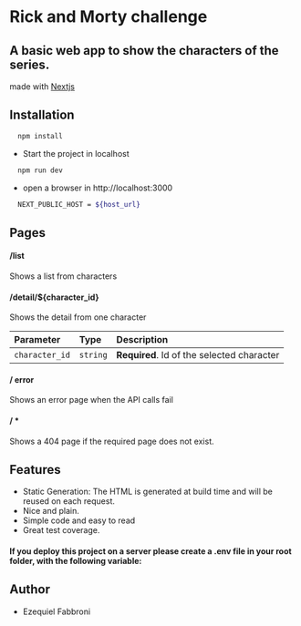 
# Rick and Morty challenge

## A basic web app to show the characters of the series.

 made with [Nextjs](https://nextjs.org/)

## Installation

```bash
  npm install
```

* Start the project in localhost

```bash
  npm run dev
```

* open a browser in http://localhost:3000


 
```bash
  NEXT_PUBLIC_HOST = ${host_url}
```

## Pages

#### /list 

Shows a list from characters

#### /detail/${character_id}

Shows the detail from one character

| Parameter | Type     | Description                       |
| :-------- | :------- | :-------------------------------- |
| `character_id`      | `string` | **Required**. Id of the selected character |


#### / error

Shows an error page when the API calls fail
#### / *

Shows a 404 page if the required page does not exist.

## Features

- Static Generation: The HTML is generated at build time and will be reused on each request.
- Nice and plain.
- Simple code and easy to read
- Great test coverage.

#### If you deploy this project on a server please create a .env file in your root folder, with the following variable:

## Author

- Ezequiel Fabbroni

